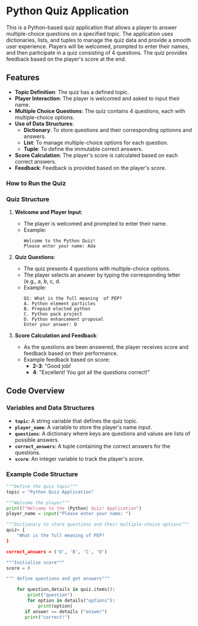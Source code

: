 
# Python Quiz Application

This is a Python-based quiz application that allows a player to answer multiple-choice questions on a specified topic. The application uses dictionaries, lists, and tuples to manage the quiz data and provide a smooth user experience. Players will be welcomed, prompted to enter their names, and then participate in a quiz consisting of 4 questions. The quiz provides feedback based on the player's score at the end.

## Features

- **Topic Definition**: The quiz has a defined topic.
- **Player Interaction**: The player is welcomed and asked to input their name.
- **Multiple Choice Questions**: The quiz contains 4 questions, each with multiple-choice options.
- **Use of Data Structures**:
  - **Dictionary**: To store questions and their corresponding optionns and answers.
  - **List**: To manage multiple-choice options for each question.
  - **Tuple**: To define the immutable correct answers.
- **Score Calculation**: The player's score is calculated based on each correct answers.
- **Feedback**: Feedback is provided based on the player's score.


### How to Run the Quiz


### Quiz Structure

1. **Welcome and Player Input**:
    - The player is welcomed and prompted to enter their name.
    - Example:
      ```
      Welcome to the Python Quiz!
      Please enter your name: Ada
      ```

2. **Quiz Questions**:
    - The quiz presents 4 questions with multiple-choice options.
    - The player selects an answer by typing the corresponding letter (e.g., a, b, c, d.
    - Example:
      ```
      Q1: What is the full meaning  of PEP?
      A. Python element particles
      B. Prepaid elected python
      C. Python pack project
      D. Python enhancement proposal
      Enter your answer: D
      ```

3. **Score Calculation and Feedback**:
    - As the questions are been answered, the player receives  score and feedback based on their performance.
    - Example feedback based on score:
      - **2-3**: "Good job! 
      - **4**: "Excellent! You got all the questions correct!"

## Code Overview

### Variables and Data Structures

- **`topic`**: A string variable that defines the quiz topic.
- **`player_name`**: A variable to store the player's name input.
- **`questions`**: A dictionary where keys are questions and values are lists of possible answers.
- **`correct_answers`**: A tuple containing the correct answers for the questions.
- **`score`**: An integer variable to track the player's score.

### Example Code Structure

```python
"""Define the quiz topic"""
topic = "Python Quiz Application"

"""Welcome the player"""
print(f"Welcome to the {Python} Quiz! Application")
player_name = input("Please enter your name: ")

"""Dictionary to store questions and their multiple-choice options"""
quiz= {
    "What is the full meaning of PEP?
}

correct_answers = ('D', 'B', 'C', 'D')

"""Initialize score"""
score = 0

""" define questions and get answers"""

    for question,details in quiz.items():
        print("question")
        for option in details("options"):
            print(option)
       if answer == details ("answer")
       print("correct!")

        